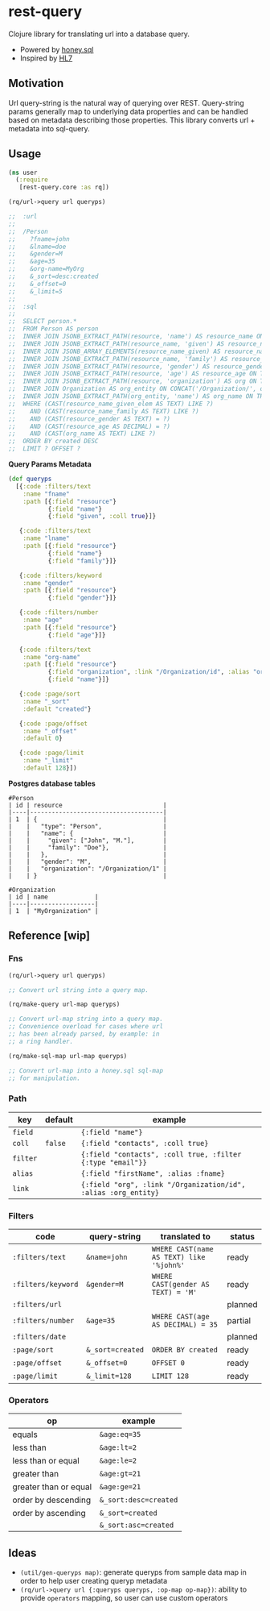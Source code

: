 # rest-query

Clojure library for translating url into a database query. 

- Powered by [honey.sql](https://github.com/seancorfield/honeysql)
- Inspired by [HL7](https://www.hl7.org/fhir/search.html)

## Motivation

Url query-string is the natural way of querying over REST. Query-string params generally map to underlying data properties and can be handled based on metadata describing those properties. This library converts url + metadata into sql-query.

## Usage

```clojure
(ns user
  (:require
   [rest-query.core :as rq])

(rq/url->query url queryps)

;;  :url
;;
;;  /Person
;;    ?fname=john
;;    &lname=doe
;;    &gender=M
;;    &age=35
;;    &org-name=MyOrg
;;    &_sort=desc:created
;;    &_offset=0
;;    &_limit=5
;;
;;  :sql
;;
;;  SELECT person.* 
;;  FROM Person AS person 
;;  INNER JOIN JSONB_EXTRACT_PATH(resource, 'name') AS resource_name ON TRUE 
;;  INNER JOIN JSONB_EXTRACT_PATH(resource_name, 'given') AS resource_name_given ON TRUE 
;;  INNER JOIN JSONB_ARRAY_ELEMENTS(resource_name_given) AS resource_name_given_elem ON TRUE 
;;  INNER JOIN JSONB_EXTRACT_PATH(resource_name, 'family') AS resource_name_family ON TRUE 
;;  INNER JOIN JSONB_EXTRACT_PATH(resource, 'gender') AS resource_gender ON TRUE 
;;  INNER JOIN JSONB_EXTRACT_PATH(resource, 'age') AS resource_age ON TRUE 
;;  INNER JOIN JSONB_EXTRACT_PATH(resource, 'organization') AS org ON TRUE 
;;  INNER JOIN Organization AS org_entity ON CONCAT('/Organization/', org_entity.id) = CAST(org AS TEXT) 
;;  INNER JOIN JSONB_EXTRACT_PATH(org_entity, 'name') AS org_name ON TRUE 
;;  WHERE (CAST(resource_name_given_elem AS TEXT) LIKE ?) 
;;    AND (CAST(resource_name_family AS TEXT) LIKE ?) 
;;    AND (CAST(resource_gender AS TEXT) = ?) 
;;    AND (CAST(resource_age AS DECIMAL) = ?) 
;;    AND (CAST(org_name AS TEXT) LIKE ?) 
;;  ORDER BY created DESC 
;;  LIMIT ? OFFSET ?
```

**Query Params Metadata**

```clojure
(def queryps
  [{:code :filters/text
    :name "fname"
    :path [{:field "resource"}
           {:field "name"}
           {:field "given", :coll true}]}

   {:code :filters/text
    :name "lname"
    :path [{:field "resource"}
           {:field "name"}
           {:field "family"}]}

   {:code :filters/keyword
    :name "gender"
    :path [{:field "resource"}
           {:field "gender"}]}

   {:code :filters/number
    :name "age"
    :path [{:field "resource"}
           {:field "age"}]}

   {:code :filters/text
    :name "org-name"
    :path [{:field "resource"}
           {:field "organization", :link "/Organization/id", :alias "org"}
           {:field "name"}]}

   {:code :page/sort
    :name "_sort"
    :default "created"}

   {:code :page/offset
    :name "_offset"
    :default 0}

   {:code :page/limit
    :name "_limit"
    :default 128}])
```

**Postgres database tables**

```
#Person
| id | resource                            |
|----|-------------------------------------|
| 1  | {                                   |
|    |   "type": "Person",                 |
|    |   "name": {                         |
|    |     "given": ["John", "M."],        |
|    |     "family": "Doe"},               |
|    |   },                                |
|    |   "gender": "M",                    |
|    |   "organization": "/Organization/1" |
|    | }                                   |

#Organization
| id | name             |
|----|------------------|
| 1  | "MyOrganization" |
```

## Reference [wip]

### Fns

``` clojure
(rq/url->query url queryps)

;; Convert url string into a query map.
```

``` clojure
(rq/make-query url-map queryps)

;; Convert url-map string into a query map. 
;; Convenience overload for cases where url 
;; has been already parsed, by example: in 
;; a ring handler.
```

``` clojure
(rq/make-sql-map url-map queryps)

;; Convert url-map into a honey.sql sql-map 
;; for manipulation.
```

### Path

| key      | default | example                                                        |
|----------|---------|----------------------------------------------------------------|
| `field`  |         | `{:field "name"}`                                              |
| `coll`   | `false` | `{:field "contacts", :coll true}`                              |
| `filter` |         | `{:field "contacts", :coll true, :filter {:type "email"}}`     |
| `alias`  |         | `{:field "firstName", :alias :fname}`                          |
| `link`   |         | `{:field "org", :link "/Organization/id", :alias :org_entity}` |

### Filters

| code               | query-string     | translated to                            | status  |
|--------------------|------------------|------------------------------------------|---------|
| `:filters/text`    | `&name=john`     | `WHERE CAST(name AS TEXT) like '%john%'` | ready   |
| `:filters/keyword` | `&gender=M`      | `WHERE CAST(gender AS TEXT) = 'M'`       | ready   |
| `:filters/url`     |                  |                                          | planned |
| `:filters/number`  | `&age=35`        | `WHERE CAST(age AS DECIMAL) = 35`        | partial |
| `:filters/date`    |                  |                                          | planned |
| `:page/sort`       | `&_sort=created` | `ORDER BY created`                       | ready   |
| `:page/offset`     | `&_offset=0`     | `OFFSET 0`                               | ready   |
| `:page/limit`      | `&_limit=128`    | `LIMIT 128`                              | ready   |

### Operators

| op                                        | example                   |
|-------------------------------------------|---------------------------|
| equals                                    | `&age:eq=35`              |
| less than                                 | `&age:lt=2`               |
| less than or equal                        | `&age:le=2`               |
| greater than                              | `&age:gt=21`              |
| greater than or equal                     | `&age:ge=21`              |
| order by descending                       | `&_sort:desc=created`     |
| order by ascending                        | `&_sort=created`          |
|                                           | `&_sort:asc=created`      |
    

## Ideas

- `(util/gen-queryps map)`: generate queryps from sample data map in order to help user creating queryp metadata
- `(rq/url->query url {:queryps queryps, :op-map op-map})`: ability to provide `operators` mapping, so user can use custom operators 
